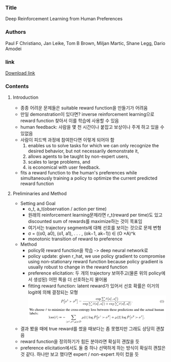 ### Title
Deep Reinforcement Learning from Human Preferences

### Authors
Paul F Christiano, Jan Leike, Tom B Brown, Miljan Martic, Shane Legg, Dario Amodei

### link
[Download link](https://arxiv.org/pdf/1706.03741.pdf)

### Contents
1. Introduction 
    - 종종 어려운 문제들은 suitable reward function을 만들기가 어려움
    - 만일 demonstration이 있다면? inverse reinforcement learning으로 reward function 찾아서 이를 학습에 사용할 수 있음
    - human feedback: 사람을 몇 천 시간이나 붙잡고 보상이나 주게 하고 있을 수 있없음
    - 사람이 피드백 과정에 참여한다면 이렇게 되어야 함
        1. enables us to solve tasks for which we can only recognize the desired behavior, but not necessarily demonstrate it,
        2. allows agents to be taught by non-expert users, 
        3. scales to large problems, and 
        4. is economical with user feedback.
    - fits a reward function to the human's preferences while simultaneously training a policy to optimize the current predicted reward function
    
2. Preliminaries and Method
    - Setting and Goal
        - o_t, a_t(observation / action per time)
        - 원래의 reinforcement learning문제라면 r_t(reward per time)도 있고 discounted sum of rewards를 maximize하는 것이 목표임
        - 여기서는 trajectory segments에 대해 선호를 보이는 것으로 문제 변형
        - σ = ((o0, a0), (o1, a1), . . . , (ok−1, ak−1)) ∈ (O ×A)^k
        - monotonic transition of reward to preference
    - Method
        - policy와 reward function을 학습 -> deep neural network로
        - policy update: given r_hat, we use policy gradient to compromise using non-stationary reward function because policy gradient is usually robust to change in the reward function
        - preference elicitation: 두 개의 trajectory 보여주고(물론 위의 policy에서 생성된) 어떤 쪽을 더 선호하는지 물어봄
        - fitting reward function: latent reward가 있어서 선호 확률은 이거의 logit에 의해 결정되는 모형
        ![image](../image/170618.png)
    - 결과 봤을 때에 true reward를 썼을 때보다는 좀 못했지만 그래도 상당히 괜찮음
    - reward function을 정의하기가 힘든 분야라면 확실히 괜찮을 듯
    - preference elicitation에서도 둘 중 하나 선택하게 하는 방식이 확실히 괜찮은 것 같다. 하나만 보고 했다면 expert / non-expert 차이 컸을 듯